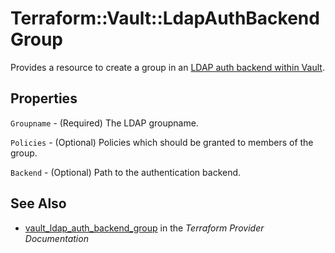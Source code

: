 # Terraform::Vault::LdapAuthBackendGroup

Provides a resource to create a group in an [LDAP auth backend within Vault](https://www.vaultproject.io/docs/auth/ldap.html).

## Properties

`Groupname` - (Required) The LDAP groupname.

`Policies` - (Optional) Policies which should be granted to members of the group.

`Backend` - (Optional) Path to the authentication backend.


## See Also

* [vault_ldap_auth_backend_group](https://www.terraform.io/docs/providers/vault/r/ldap_auth_backend_group.html) in the _Terraform Provider Documentation_